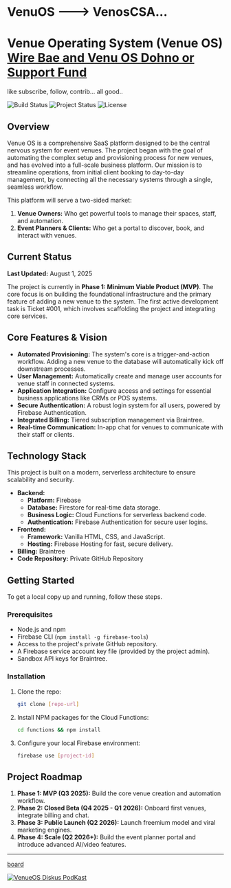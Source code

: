 # VenuOS ---> VenosCSA...

# Venue Operating System (Venue OS) [Wire Bae and Venu OS Dohno or Support Fund](https://ko-fi.com/kastcade/goal?g=12)

like subscribe, follow, contrib... all good..

![Build Status](https://img.shields.io/badge/build-passing-brightgreen)
![Project Status](https://img.shields.io/badge/status-active-blue)
![License](https://img.shields.io/badge/license-Proprietary-red)

## Overview

Venue OS is a comprehensive SaaS platform designed to be the central nervous system for event venues. The project began with the goal of automating the complex setup and provisioning process for new venues, and has evolved into a full-scale business platform. Our mission is to streamline operations, from initial client booking to day-to-day management, by connecting all the necessary systems through a single, seamless workflow.

This platform will serve a two-sided market:
1.  **Venue Owners:** Who get powerful tools to manage their spaces, staff, and automation.
2.  **Event Planners & Clients:** Who get a portal to discover, book, and interact with venues.

## Current Status

**Last Updated:** August 1, 2025

The project is currently in **Phase 1: Minimum Viable Product (MVP)**. The core focus is on building the foundational infrastructure and the primary feature of adding a new venue to the system. The first active development task is Ticket #001, which involves scaffolding the project and integrating core services.

## Core Features & Vision

* **Automated Provisioning:** The system's core is a trigger-and-action workflow. Adding a new venue to the database will automatically kick off downstream processes.
* **User Management:** Automatically create and manage user accounts for venue staff in connected systems.
* **Application Integration:** Configure access and settings for essential business applications like CRMs or POS systems.
* **Secure Authentication:** A robust login system for all users, powered by Firebase Authentication.
* **Integrated Billing:** Tiered subscription management via Braintree.
* **Real-time Communication:** In-app chat for venues to communicate with their staff or clients.

## Technology Stack

This project is built on a modern, serverless architecture to ensure scalability and security.

* **Backend:**
    * **Platform:** Firebase
    * **Database:** Firestore for real-time data storage.
    * **Business Logic:** Cloud Functions for serverless backend code.
    * **Authentication:** Firebase Authentication for secure user logins.
* **Frontend:**
    * **Framework:** Vanilla HTML, CSS, and JavaScript.
    * **Hosting:** Firebase Hosting for fast, secure delivery.
* **Billing:** Braintree
* **Code Repository:** Private GitHub Repository

## Getting Started

To get a local copy up and running, follow these steps.

### Prerequisites

* Node.js and npm
* Firebase CLI (`npm install -g firebase-tools`)
* Access to the project's private GitHub repository.
* A Firebase service account key file (provided by the project admin).
* Sandbox API keys for Braintree.

### Installation

1.  Clone the repo:
    ```sh
    git clone [repo-url]
    ```
2.  Install NPM packages for the Cloud Functions:
    ```sh
    cd functions && npm install
    ```
3.  Configure your local Firebase environment:
    ```sh
    firebase use [project-id]
    ```

## Project Roadmap

1.  **Phase 1: MVP (Q3 2025):** Build the core venue creation and automation workflow.
2.  **Phase 2: Closed Beta (Q4 2025 - Q1 2026):** Onboard first venues, integrate billing and chat.
3.  **Phase 3: Public Launch (Q2 2026):** Launch freemium model and viral marketing engines.
4.  **Phase 4: Scale (Q2 2026+):** Build the event planner portal and introduce advanced AI/video features.

---
[board](https://pdragonlabs.github.io/VenuOS/)
 
[![VenueOS Diskus PodKast](https://img.youtube.com/vi/SkMPjItJOdM/0.jpg)](https://www.youtube.com/watch?v=SkMPjItJOdM)
